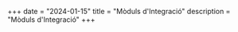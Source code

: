 +++
date        = "2024-01-15"
title       = "Mòduls d'Integració"
description = "Mòduls d'Integració"
+++


